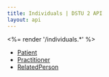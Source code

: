 ```yaml
---
title: Individuals | DSTU 2 API
layout: api
---
```


<%= render '/individuals.*' %>
* [Patient](../individuals/patient)
* [Practitioner](../individuals/practitioner)
* [RelatedPerson](../individuals/related-person)
